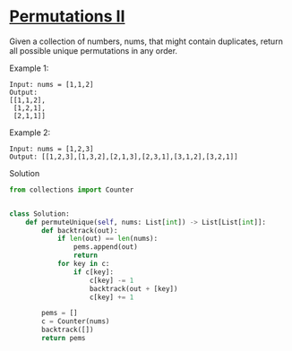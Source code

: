 # [Permutations II](https://leetcode.com/problems/permutations-ii/description/?envType=list&envId=eiocrakj)

Given a collection of numbers, nums, that might contain duplicates, return all possible unique permutations in any order.

Example 1:
```
Input: nums = [1,1,2]
Output:
[[1,1,2],
 [1,2,1],
 [2,1,1]]
 ```
Example 2:
```
Input: nums = [1,2,3]
Output: [[1,2,3],[1,3,2],[2,1,3],[2,3,1],[3,1,2],[3,2,1]]
```
Solution
```python
from collections import Counter


class Solution:
    def permuteUnique(self, nums: List[int]) -> List[List[int]]:
        def backtrack(out):
            if len(out) == len(nums):
                pems.append(out)
                return
            for key in c:
                if c[key]:
                    c[key] -= 1
                    backtrack(out + [key])
                    c[key] += 1

        pems = []
        c = Counter(nums)
        backtrack([])
        return pems
```